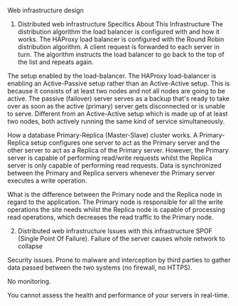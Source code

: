 Web infrastructure design
1. Distributed web infrastructure
Specifics About This Infrastructure
The distribution algorithm the load balancer is configured with and how it works.
The HAProxy load balancer is configured with the Round Robin distribution algorithm. A client request is forwarded to each server in turn. The algorithm instructs the load balancer to go back to the top of the list and repeats again.

The setup enabled by the load-balancer.
The HAProxy load-balancer is enabling an Active-Passive setup rather than an Active-Active setup. This is because it consists of at least two nodes and not all nodes are going to be active. The passive (failover) server serves as a backup that's ready to take over as soon as the active (primary) server gets disconnected or is unable to serve. Different from an Active-Active setup which is made up of at least two nodes, both actively running the same kind of service simultaneously.

How a database Primary-Replica (Master-Slave) cluster works.
A Primary-Replica setup configures one server to act as the Primary server and the other server to act as a Replica of the Primary server. However, the Primary server is capable of performing read/write requests whilst the Replica server is only capable of performing read requests. Data is synchronized between the Primary and Replica servers whenever the Primary server executes a write operation.

What is the difference between the Primary node and the Replica node in regard to the application.
The Primary node is responsible for all the write operations the site needs whilst the Replica node is capable of processing read operations, which decreases the read traffic to the Primary node.

2. Distributed web infrastructure
Issues with this infrastructure
SPOF (Single Point Of Failure).
Failure of the server causes whole network to collapse

Security issues.
Prone to malware and interception by third parties to gather data passed between the two systems (no firewall, no HTTPS).

No monitoring.

You cannot assess the health and performance of your servers in real-time.
